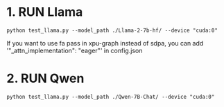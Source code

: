 # 1. RUN Llama

```
python test_llama.py --model_path ./Llama-2-7b-hf/ --device "cuda:0"
```
If you want to use fa pass in xpu-graph instead of sdpa, you can add '"_attn_implementation": "eager"' in config.json 

# 2. RUN Qwen 
```
python test_llama.py --model_path ./Qwen-7B-Chat/ --device "cuda:0"
```

